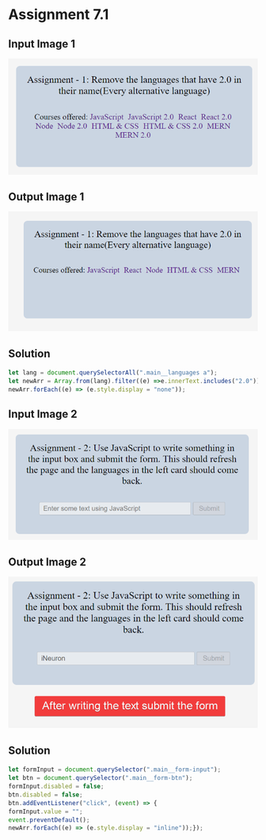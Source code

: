 # Assignment 7.1

## Input Image 1

![input 1](./DOM%20P7/ass7.1-before.png)

## Output Image 1

![output 1](./DOM%20P7/ass7.1-after.png)

## Solution

```JavaScript
let lang = document.querySelectorAll(".main__languages a");
let newArr = Array.from(lang).filter((e) =>e.innerText.includes("2.0"));
newArr.forEach((e) => (e.style.display = "none"));
```

## Input Image 2

![input 2](./DOM%20P7/ass7.2-before.png)

## Output Image 2

![output 2](./DOM%20P7/ass7.2-after.png)

## Solution

```JavaScript
let formInput = document.querySelector(".main__form-input");
let btn = document.querySelector(".main__form-btn");
formInput.disabled = false;
btn.disabled = false;
btn.addEventListener("click", (event) => {
formInput.value = "";
event.preventDefault();
newArr.forEach((e) => (e.style.display = "inline"));});
```